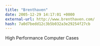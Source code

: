```yaml
---
title: "Brenthaven"
date: 2005-12-29 14:17:01 +0000
external-url: http://www.brenthaven.com/
hash: 7a0d7bedd12c3b5b032a3e29254f27cb
---
```


High Performance Computer Cases
